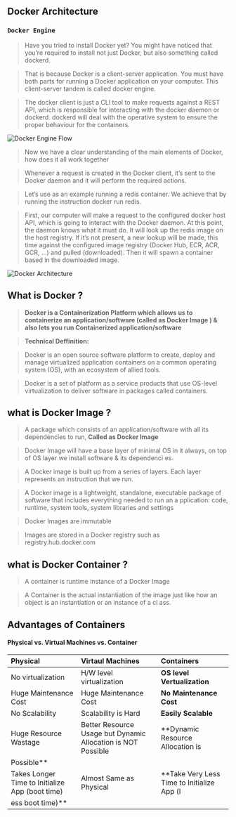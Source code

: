 ## Docker Architecture 

### `Docker Engine`

> Have you tried to install Docker yet? You might have noticed that you’re required to install not just Docker, but also something called dockerd.

> That is because Docker is a client-server application. You must have both parts for running a Docker application on your computer. This client-server tandem is called docker engine.

> The docker client is just a CLI tool to make requests against a REST API, which is responsible for interacting with the docker daemon or dockerd. dockerd will deal with the operative system to ensure the proper behaviour for the containers.

![Docker Engine Flow](https://github.com/lerndevops/slearncka/blob/master/static/docker-engine-components-flow.png)

> Now we have a clear understanding of the main elements of Docker, how does it all work together

> Whenever a request is created in the Docker client, it’s sent to the Docker daemon and it will perform the required actions.

> Let’s use as an example running a redis container. We achieve that by running the instruction docker run redis.

> First, our computer will make a request to the configured docker host API, which is going to interact with the Docker daemon.
At this point, the daemon knows what it must do. It will look up the redis image on the host registry. If it’s not present, a new lookup will be made, this time against the configured image registry (Docker Hub, ECR, ACR, GCR, …) and pulled (downloaded). Then it will spawn a container based in the downloaded image.

![Docker Architecture](https://github.com/lerndevops/slearncka/blob/master/static/Docker-architecture.png)


## What is Docker ?

> **Docker is a Containerization Platform which allows us to containerize an application/software (called as Docker Image
) &
> also lets you run Containerized application/software**

> **Technical Deffinition:**

> Docker is an open source software platform to create, deploy and manage virtualized application containers
> on a common operating system (OS), with an ecosystem of allied tools.

> Docker is a set of platform as a service products that use OS-level virtualization
> to deliver software in packages called containers.


## what is Docker Image ?

> A package which consists of an application/software with all its dependencies to run, **Called as Docker Image**

> Docker Image will have a base layer of minimal OS in it always, on top of OS layer we install software & its dependenci
es.

> A Docker image is built up from a series of layers. Each layer represents an instruction that we run.

> A Docker image is a lightweight, standalone, executable package of software that includes everything needed to run an a
pplication: code, runtime, system tools, system libraries and settings

> Docker Images are immutable

> Images are stored in a Docker registry such as registry.hub.docker.com

## what is Docker Container ?

> A container is runtime instance of a Docker Image

> A Container is the actual instantiation of the image just like how an object is an instantiation or an instance of a cl
ass.


## Advantages of Containers

#### Physical vs. Virtual Machines vs. Container


| Physical | Virtaul Machines | **Containers** |
| :-------- | :-------------- | :---------- |
| No virtualization | H/W level virtualization | **OS level Vertualization** |
| Huge Maintenance Cost | Huge Maintenance Cost | **No Maintenance Cost** |
| No Scalability | Scalability is Hard | **Easily Scalable** |
| Huge Resource Wastage | Better Resource Usage but Dynamic Allocation is NOT Possible | **Dynamic Resource Allocation is
 Possible** |
| Takes Longer Time to Initialize App (boot time) | Almost Same as Physical  | **Take Very Less Time to Initialize App (l
ess boot time)** |
